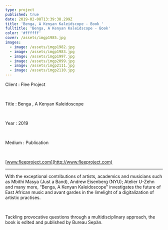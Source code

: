 ```yaml
---
type: project
published: true
date: 2019-02-08T13:39:38.299Z
title: 'Benga, A Kenyan Kaleidscope - Book '
fulltitle: 'Benga, A Kenyan Kaleidscope - Book'
color: '#ffffff'
cover: /assets/imgp1985.jpg
images:
  - image: /assets/imgp1982.jpg
  - image: /assets/imgp1983.jpg
  - image: /assets/imgp1997.jpg
  - image: /assets/imgp2099.jpg
  - image: /assets/imgp2111.jpg
  - image: /assets/imgp2110.jpg
---
```

Client : Flee Project

<br/>

Title : Benga , A Kenyan Kaleidoscope

<br/>

Year : 2019

<br/>

Medium : Publication

<br/>

[www.fleeproject.com](http://www.fleeproject.com)

- - -

With the exceptional contributions of artists, academics and musicians such as Mbithi Masya (Just a Band), Andrew Eisenberg (NYU); Atelier U-Zehn and many more, “Benga, A Kenyan Kaleidoscope” investigates the future of East African music and avant gardes in the limelight of a digitalization of artistic practises. 

<br/>

Tackling provocative questions through a multidisciplinary approach, the book is edited and published by Bureau Sepän.
